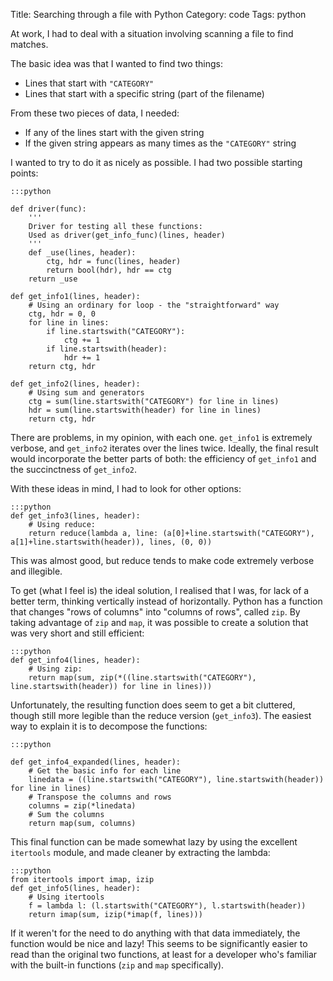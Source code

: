 Title: Searching through a file with Python
Category: code
Tags: python

At work, I had to deal with a situation involving scanning a file to find matches.

The basic idea was that I wanted to find two things:

- Lines that start with `"CATEGORY"`
- Lines that start with a specific string (part of the filename)

From these two pieces of data, I needed:

- If any of the lines start with the given string
- If the given string appears as many times as the `"CATEGORY"` string

I wanted to try to do it as nicely as possible. I had two possible starting points:

	:::python

	def driver(func):
		'''
		Driver for testing all these functions:
		Used as driver(get_info_func)(lines, header)
		'''
	    def _use(lines, header):
			ctg, hdr = func(lines, header)
			return bool(hdr), hdr == ctg
		return _use

	def get_info1(lines, header):
		# Using an ordinary for loop - the "straightforward" way
		ctg, hdr = 0, 0
		for line in lines:
			if line.startswith("CATEGORY"):
				ctg += 1
			if line.startswith(header):
				hdr += 1
		return ctg, hdr
	
	def get_info2(lines, header):
		# Using sum and generators
		ctg = sum(line.startswith("CATEGORY") for line in lines)
		hdr = sum(line.startswith(header) for line in lines)
		return ctg, hdr

There are problems, in my opinion, with each one. `get_info1` is extremely verbose, and `get_info2` iterates over the lines twice. Ideally, the final result would incorporate the better parts of both: the efficiency of `get_info1` and the succinctness of `get_info2`.

With these ideas in mind, I had to look for other options:

	:::python
	def get_info3(lines, header):
		# Using reduce:
		return reduce(lambda a, line: (a[0]+line.startswith("CATEGORY"), a[1]+line.startswith(header)), lines, (0, 0))

This was almost good, but reduce tends to make code extremely verbose and illegible.

To get (what I feel is) the ideal solution, I realised that I was, for lack of a better term, thinking vertically instead of horizontally. Python has a function that changes "rows of columns" into "columns of rows", called `zip`. By taking advantage of `zip` and `map`, it was possible to create a solution that was very short and still efficient:

	:::python
	def get_info4(lines, header):
		# Using zip:
		return map(sum, zip(*((line.startswith("CATEGORY"), line.startswith(header)) for line in lines)))

Unfortunately, the resulting function does seem to get a bit cluttered, though still more legible than the reduce version (`get_info3`). The easiest way to explain it is to decompose the functions:

	:::python

	def get_info4_expanded(lines, header):
		# Get the basic info for each line
		linedata = ((line.startswith("CATEGORY"), line.startswith(header)) for line in lines)
		# Transpose the columns and rows
		columns = zip(*linedata)
		# Sum the columns
		return map(sum, columns)

This final function can be made somewhat lazy by using the excellent `itertools` module, and made cleaner by extracting the lambda:

	:::python
	from itertools import imap, izip
	def get_info5(lines, header):
		# Using itertools
		f = lambda l: (l.startswith("CATEGORY"), l.startswith(header))
		return imap(sum, izip(*imap(f, lines)))

If it weren't for the need to do anything with that data immediately, the function would be nice and lazy! This seems to be significantly easier to read than the original two functions, at least for a developer who's familiar with the built-in functions (`zip` and `map` specifically).
